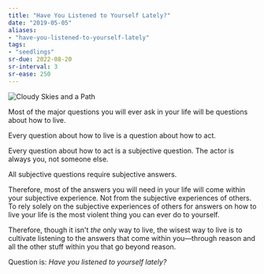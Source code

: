 ```yaml
---
title: "Have You Listened to Yourself Lately?"
date: "2019-05-05"
aliases:
- "have-you-listened-to-yourself-lately"
tags:
- "seedlings"
sr-due: 2022-08-20
sr-interval: 3
sr-ease: 250
---
```


![Cloudy Skies and a Path](essays/images/golden-road.jpg)

Most of the major questions you will ever ask in your life will be questions about how to live.

Every question about how to live is a question about how to act.

Every question about how to act is a subjective question. The actor is always you, not someone else.

All subjective questions require subjective answers.

Therefore, most of the answers you will need in your life will come within your subjective experience. Not from the subjective experiences of others. To rely solely on the subjective experiences of others for answers on how to live your life is the most violent thing you can ever do to yourself.

Therefore, though it isn't _the_ only way to live, the wisest way to live is to cultivate listening to the answers that come within you—through reason and all the other stuff within you that go beyond reason.

Question is: _Have you listened to yourself lately?_
